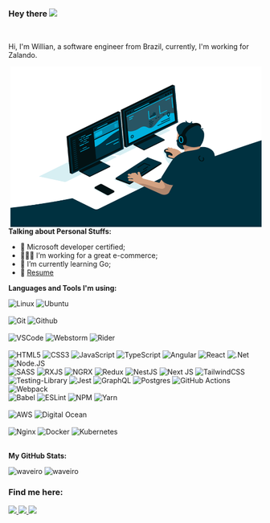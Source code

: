 ### Hey there <img src="https://media.giphy.com/media/hvRJCLFzcasrR4ia7z/giphy.gif" width="25px">

<br />

Hi, I'm Willian, a software engineer from Brazil, currently, I'm working for Zalando.

  <img align="right" alt="GIF" src="https://github.com/mauriciottc/mauriciottc/blob/main/code.gif?raw=true" width="500" height="320" />

**Talking about Personal Stuffs:**

- 📜 Microsoft developer certified;
- 👨🏽‍💻 I’m working for a great e-commerce;
- 🌱 I’m currently learning Go;
- 📝 [Resume](http://willian.is-a.dev)

**Languages and Tools I'm using:**

<div float="left">
    <img alt="Linux" src="https://img.shields.io/badge/Linux-black?style=for-the-badge&logo=linux" />
    <img alt="Ubuntu" src="https://img.shields.io/badge/Ubuntu-E95420?style=for-the-badge&logo=ubuntu&logoColor=white" />
    <br /><br />
    <img alt="Git" src="https://img.shields.io/badge/-Git-black?style=for-the-badge&logo=git" />
    <img alt="Github" src="https://img.shields.io/badge/-GitHub-181717?style=for-the-badge&logo=github" />
    <br /><br />
    <img alt="VSCode" src="https://img.shields.io/badge/-VS%20Code-007ACC?style=for-the-badge&logo=visual-studio-code" />
    <img alt="Webstorm" src="https://img.shields.io/badge/-WebStorm-02c6d1?style=for-the-badge&logo=webstorm" />
    <img alt="Rider" src="https://img.shields.io/badge/-Rider-DC143C.svg?style=for-the-badge&logo=Rider&logoColor=white" />
    <br /><br />
    <img alt="HTML5" src="https://img.shields.io/badge/-HTML-E34F26?style=for-the-badge&logo=html5&logoColor=white" />
    <img alt="CSS3" src="https://img.shields.io/badge/-CSS-1572B6?style=for-the-badge&logo=css3" />
    	<img alt="JavaScript" src="https://img.shields.io/badge/javascript%20-%23323330.svg?&style=for-the-badge&logo=javascript&logoColor=%23F7DF1E"/>
    <img alt="TypeScript" src="https://img.shields.io/badge/typescript%20-%23007ACC.svg?&style=for-the-badge&logo=typescript&logoColor=white"/>
    <img alt="Angular" src="https://img.shields.io/badge/-Angular-bd002e?style=for-the-badge&logo=angular" />
    <img alt="React" src="https://img.shields.io/badge/-React-0081CB?style=for-the-badge&logo=react" />
    <img alt=".Net" src="https://img.shields.io/badge/.NET-5C2D91?style=for-the-badge&logo=.net&logoColor=white"/>
    <img alt="Node.JS" src="https://img.shields.io/badge/node.js%20-%2343853D.svg?&style=for-the-badge&logo=node.js&logoColor=white" />
    <br />
    <img alt="SASS" src="https://img.shields.io/badge/SASS%20-hotpink.svg?&style=for-the-badge&logo=SASS&logoColor=white"/>
    <img alt="RXJS" src="https://img.shields.io/badge/-rxjs-B7178C?style=for-the-badge&logo=reactivex" />
    <img alt="NGRX" src="https://img.shields.io/badge/-ngrx-bd002e?style=for-the-badge&logo=redux" />
    <img alt="Redux" src="https://img.shields.io/badge/-Redux-0081CB?style=for-the-badge&logo=redux" />
    <img alt="NestJS" src="https://img.shields.io/badge/nestjs%20-%23E0234E.svg?&style=for-the-badge&logo=nestjs&logoColor=white" />
    <img alt="Next JS" src="https://img.shields.io/badge/next%20js%20-%23000000.svg?&style=for-the-badge&logo=next.js&logoColor=white"/>
    <img alt="TailwindCSS" src="https://img.shields.io/badge/tailwindcss%20-%2338B2AC.svg?&style=for-the-badge&logo=tailwind-css&logoColor=white"/>
    <br />
    <img alt="Testing-Library" src="https://img.shields.io/badge/-Testing%20Library-%23E33332?&style=for-the-badge&logo=testing-library&logoColor=white"/>
    <img alt="Jest" src="https://img.shields.io/badge/-jest-%23C21325?&style=for-the-badge&logo=jest&logoColor=white"/>
    <img alt="GraphQL" src="https://img.shields.io/badge/-GraphQL-E10098?style=for-the-badge&logo=graphql&logoColor=white"/>
    <img alt="Postgres" src ="https://img.shields.io/badge/postgres-%23316192.svg?&style=for-the-badge&logo=postgresql&logoColor=white"/>
    <img alt="GitHub Actions" src="https://img.shields.io/badge/github%20actions%20-%232671E5.svg?&style=for-the-badge&logo=github%20actions&logoColor=white"/>
    <img alt="Webpack" src="https://img.shields.io/badge/webpack%20-%238DD6F9.svg?&style=for-the-badge&logo=webpack&logoColor=black" />
    <br />
    <img alt="Babel" src="https://img.shields.io/badge/Babel-F9DC3e?style=for-the-badge&logo=babel&logoColor=black" />
    <img alt="ESLint" src="https://img.shields.io/badge/ESLint-4B3263?style=for-the-badge&logo=eslint&logoColor=white" />
    <img alt="NPM" src="https://img.shields.io/badge/NPM-%23000000.svg?style=for-the-badge&logo=npm&logoColor=white" />
    <img alt="Yarn" src="https://img.shields.io/badge/yarn-%232C8EBB.svg?style=for-the-badge&logo=yarn&logoColor=white" />
    <br />
    <br />
    <img alt="AWS" src="https://img.shields.io/badge/AWS-%23FF9900.svg?style=for-the-badge&logo=amazon-aws&logoColor=white" />
    <img alt="Digital Ocean" src="https://img.shields.io/badge/DigitalOcean-%230167ff.svg?style=for-the-badge&logo=digitalOcean&logoColor=white" />
    <br />
    <br />
    <img alt="Nginx" src="https://img.shields.io/badge/nginx%20-%23009639.svg?&style=for-the-badge&logo=nginx&logoColor=white"/>
    <img alt="Docker" src="https://img.shields.io/badge/docker%20-%230db7ed.svg?&style=for-the-badge&logo=docker&logoColor=white"/>
    <img alt="Kubernetes" src="https://img.shields.io/badge/kubernetes%20-%23326ce5.svg?&style=for-the-badge&logo=kubernetes&logoColor=white"/>
<div>
<br />

**My GitHub Stats:**

<div float="left">
    <img src="https://github-readme-stats.vercel.app/api?username=waveiro&show_icons=true&theme=gotham" alt="waveiro" />
    <img src="https://github-readme-stats.vercel.app/api/top-langs/?username=waveiro&theme=gotham&layout=compact" alt="waveiro" />
<div>

### Find me here:

  <a href="https://www.linkedin.com/in/willianarsenio/" alt="Linkedin">
    <img src="https://img.shields.io/badge/LinkedIn-0077B5?style=for-the-badge&logo=linkedin&logoColor=white" />
  </a>

  <a href="https://www.instagram.com/waveiro_/" alt="Instagram">
    <img src="https://img.shields.io/badge/Instagram-E4405F?style=for-the-badge&logo=instagram&logoColor=white"/>
  </a>

  <a href="https://www.twitter.com/waveiro/" alt="Twitter">
    <img src="https://img.shields.io/badge/Twitter-0077B5?style=for-the-badge&logo=twitter&logoColor=white"/>
  </a>
</div>
</div>
</div>
</div>
